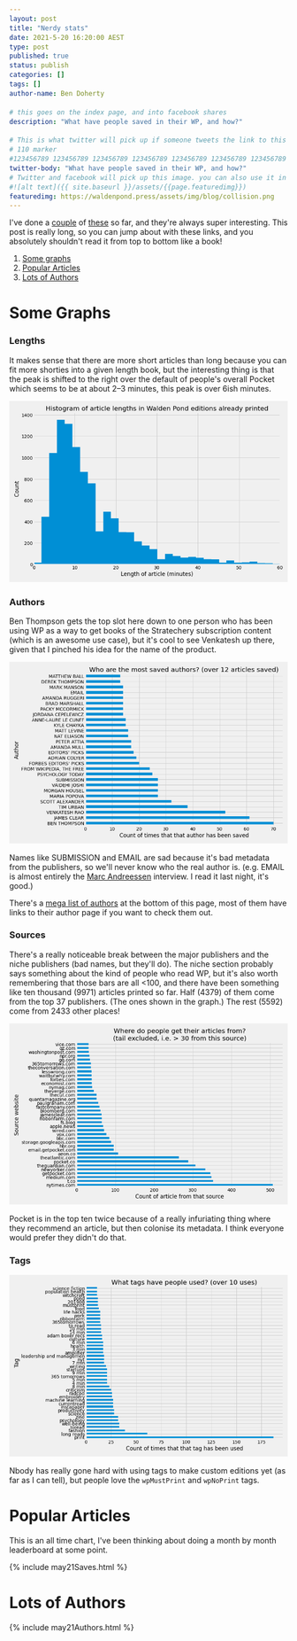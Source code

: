 ```yaml
---
layout: post
title: "Nerdy stats"
date: 2021-5-20 16:20:00 AEST
type: post
published: true
status: publish
categories: []
tags: []
author-name: Ben Doherty

# this goes on the index page, and into facebook shares
description: "What have people saved in their WP, and how?"

# This is what twitter will pick up if someone tweets the link to this page
# 110 marker
#123456789 123456789 123456789 123456789 123456789 123456789 123456789 123456789 123456789 123456789 123456789 123456789
twitter-body: "What have people saved in their WP, and how?"
# Twitter and facebook will pick up this image. you can also use it in a post with: -
#![alt text]({{ site.baseurl }}/assets/{{page.featuredimg}})
featuredimg: https://waldenpond.press/assets/img/blog/collision.png
---
```


<style>
.author-list {
    font-size: 44%;
    column-width: 13em;
}
</style>

I've done a <a href="https://waldenpond.press/2021/02/17/popularity_feb.html">couple</a> of <a href="https://waldenpond.press/2020/08/30/popularity.html">these</a> so far, and they're always super interesting. This post is really long, so you can jump about with these links, and you absolutely shouldn't read it from top to bottom like a book!

1. [Some graphs](#graphs)
1. [Popular Articles](#popular-articles)
1. [Lots of Authors](#lots-of-authors)

<h1 id="graphs">Some Graphs</h1>

### Lengths

It makes sense that there are more short articles than long because you can fit more shorties into a given length book, but the interesting thing is that the peak is shifted to the right over the default of people's overall Pocket which seems to be at about 2&ndash;3 minutes, this peak is over 6ish minutes.

![](/assets/img/blog/may21/lengths.png)

### Authors

Ben Thompson gets the top slot here down to one person who has been using WP as a way to get books of the Stratechery subscription content (which is an awesome use case), but it's cool to see Venkatesh up there, given that I pinched his idea for the name of the product.

![](/assets/img/blog/may21/authors.png)

Names like SUBMISSION and EMAIL are sad because it's bad metadata from the publishers, so we'll never know who the real author is. (e.g. EMAIL is almost entirely the [Marc Andreessen](https://www.theobservereffect.org/marc.html) interview. I read it last night, it's good.)

There's a [mega list of authors](#lots-of-authors) at the bottom of this page, most of them have links to their author page if you want to check them out.

### Sources

There's a really noticeable break between the major publishers and the niche publishers (bad names, but they'll do). The niche section probably says something about the kind of people who read WP, but it's also worth remembering that those bars are all <100, and there have been something like ten thousand (9971) articles printed so far. Half (4379) of them come from the top 37 publishers. (The ones shown in the graph.) The rest (5592) come from 2433 other places!

![](/assets/img/blog/may21/sources.png)

Pocket is in the top ten twice because of a really infuriating thing where they recommend an article, but then colonise its metadata. I think everyone would prefer they didn't do that.

### Tags

![](/assets/img/blog/may21/tags.png)

Nbody has really gone hard with using tags to make custom editions yet (as far as I can tell), but people love the <code>wpMustPrint</code> and <code>wpNoPrint</code> tags.

<h1 id="popular-articles">Popular Articles</h1>

This is an all time chart, I've been thinking about doing a month by month leaderboard at some point.

{% include may21Saves.html %}

<h1 id="lots-of-authors">Lots of Authors</h1>

{% include may21Authors.html %}
